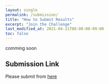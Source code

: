 ```yaml
---
layout: single
permalink: /submission/
title: "How to Submit Results"
excerpt: "Join the Challenge"
last_modified_at: 2021-04-21T00:00:00-09:00
toc: false
---
```


<!-- Participants are required to submit a csv file with three columns:
user_id; timestamp; activity_id

Each row represents a sample collected in a specific timestamp. -->


comming soon

## Submission Link
Please submit from [here](https://forms.gle/jsfd5ULZ7ruKsqfN7)
